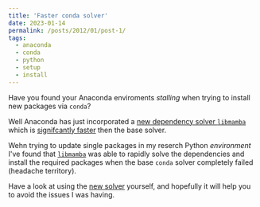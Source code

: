 ```yaml
---
title: 'Faster conda solver'
date: 2023-01-14
permalink: /posts/2012/01/post-1/
tags:
  - anaconda
  - conda
  - python 
  - setup
  - install
---
```



Have you found your Anaconda enviroments _stalling_ when trying to install new packages via ```conda```? 

Well Anaconda has just incorporated a [new dependency solver ```libmamba```][1] which is [signifcantly faster][3] then the base solver. 

Wehn trying to update single packages in my reserch Python _environment_ I've found that [```libmamba```][2] was able to rapidly solve the dependencies and install the required packages when the base ```conda``` solver completely failed (headache territory).

Have a look at using the [new solver][1] yourself, and hopefully it will help you to avoid the issues I was having.  

[1]:https://www.anaconda.com/blog/a-faster-conda-for-a-growing-community
[2]:https://github.com/mamba-org/mamba
[3]:https://www.anaconda.com/blog/conda-is-fast-now


